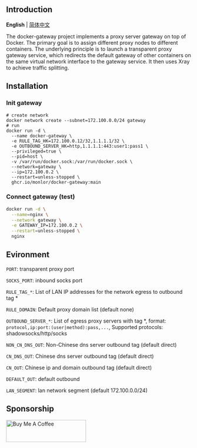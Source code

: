 ## Introduction

**English** | [简体中文](/README-CN.md)

The docker-gateway project implements a proxy server gateway on top of Docker. The primary goal is to assign different proxy nodes to different containers. The underlying principle is to launch a transparent proxy gateway service, which redirects the default gateway of other containers on the same virtual network interface to the gateway service. It then uses Xray to achieve traffic splitting.

## Installation

### Init gateway

```
# create network
docker network create --subnet=172.100.0.0/24 gateway
# run
docker run -d \
  --name docker-gateway \
  -e RULE_TAG_HK=172.100.0.12/32,1.1.1.1/32 \
  -e OUTBOUND_SERVER_HK=http,1.1.1.1:443:user1:pass1 \
  --privileged=true \
  --pid=host \
  -v /var/run/docker.sock:/var/run/docker.sock \
  --network=gateway \
  --ip=172.100.0.2 \
  --restart=unless-stopped \
  ghcr.io/monlor/docker-gateway:main
```

### Connect gateway (test)

```bash
docker run -d \
  --name=nginx \
  --network gateway \
  -e GATEWAY_IP=172.100.0.2 \
  --restart=unless-stopped \
  nginx
```

## Evironment

`PORT`: transparent proxy port

`SOCKS_PORT`: inbound socks port

`RULE_TAG_*`: List of LAN IP addresses for the network egress to outbound tag *

`RULE_DOMAIN`: Default proxy domain list (default none)

`OUTBOUND_SERVER_*`: List of egress proxy servers with tag *, format: `protocol,ip:port:(user|method):pass,...`, Supported protocols: shadowsocks/http/socks

`NON_CN_DNS_OUT`: Non-Chinese dns server outbound tag (default direct)

`CN_DNS_OUT`: Chinese dns server outbound tag (default direct)

`CN_OUT`: Chinese ip and domain outbound tag (default direct)

`DEFAULT_OUT`: default outbound

`LAN_SEGMENT`: lan network segment (default 172.100.0.0/24)

## Sponsorship

<a href="https://www.buymeacoffee.com/monlor" target="_blank"><img src="https://cdn.buymeacoffee.com/buttons/v2/default-yellow.png" alt="Buy Me A Coffee" style="height: 60px !important;width: 217px !important;" ></a>
